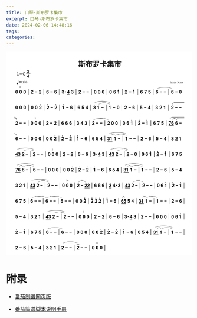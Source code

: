 ```yaml
---
title: 口琴-斯布罗卡集市
excerpt: 口琴-斯布罗卡集市
date: 2024-02-06 14:48:16
tags:
categories:
---
```


![](./口琴-斯布罗卡集市/ksnip_20240206-183943.png)

<!--
B: 斯布罗卡集市
D: C
P: 3/4
J: 120
Z: Isaac Kam
Q: 0 0"8" 0 | 2 - 2 | 6 - 6 | 3. 4/ 3 | 2 - - | 0 0 0 | 0 6 1' | 2' - 1' | 6 7 5 | (6 - - | 6) - 0
Q: 0 0 0 | 0 0 2' | 2' - 2' | 1' - 6 | 6 5 4 | (3 (1 - | 1)) - 0 | 2 - 6 | 5 - 4 | 3 2 1 | (2 - -
Q: 2) - - | 0 0"2" 0 | 2 - 2 | 6 6 6 | 3 4 3 | (2 - - | 2) 0 0 | 0 6 1' | 2' - 1' | 6 7 5 | (7/ (6/ 6) (-
Q: 6)) - - | 0 0 0 | 0 0 2' | 2' - 2' | 1' - 6 | 6 5 4 | (3/ (1/ 1) (- | 1)) - - | 2 - 6 | 5 - 4 | 3 2 1
Q:  (4/ 3/ (2 - | 2)) - - | 0 0"2" 0 | 2 - 2 | 6 - 6 | 3. 4/ 3 | (4/ 3/ (2 - | 2)) - 0 | 0 6 1' | 2' - 1' | 6 7 5
Q:  (7/ (6/ 6) (- | 6)) - - | 0 0 0 | 0 0 2' | 2' - 2' | 1' - 6 | 6 5 4 | (3/ (1/ 1) (- | 1)) - - | 2 - 6 | 5 - 4
Q: 3 2 1 | (4/ 3/ (2 - | 2)) - - | 0 0"26" 0 | (2 - 2/) 2/ | 6 6 6 | 3/ 4. 3 | 4/ 3/ (2 - | 2) - - | 0 6 1' | 2' - 1' |
Q: 6 7 5 | (6 - - | 6) (- - | 6) - - | 0 0 2' | 2' 2' 2' | 1' - 6 | (6/ 5/) 5 4 | 3/ (1/ 1) (- | 1) - - | 2 - 6 |
Q: 5 - 4 | 3 2 1 | (4/ 3/ (2 - | 2)) - - | 0 0"2" 0 | 2 - 2 | 6 - 6 | 3. 4/ 3 | 2 - - | 0 0 0 | 0 6 1' |
Q: 2' - 1' | 6 7 5 | (6 - - | 6) - - | 0 0 0 | 0 0 2' | 2' - 2' | 1' - 6 | 6 5 4 | (3/ (1/ 1) (- | 1)) - - |
Q: 2 - 6 | 5 - 4 | 3 2 1 | (2 - - | 2&yc) - - | 0 0"10" 0 |
-->

# 附录

- [番茄制谱网页版](http://zhipu.lezhi99.com/Zhipu-index.html)

- [番茄简谱脚本说明手册](http://doc.lezhi99.com/zhipu#144)